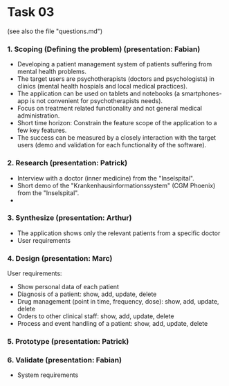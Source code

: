 Task 03
=======
(see also the file "questions.md")

### 1. Scoping (Defining the problem) (presentation: Fabian)
- Developing a patient management system of patients suffering from mental health problems. 
- The target users are psychotherapists (doctors and psychologists) in clinics (mental health hospials and local medical practices).
- The application can be used on tablets and notebooks (a smartphones-app is not convenient for psychotherapists needs).
- Focus on treatment related functionality and not general medical administration.
- Short time horizon: Constrain the feature scope of the application to a few key features.
- The success can be measured by a closely interaction with the target users (demo and validation for each functionality of the software).

### 2. Research (presentation: Patrick)
- Interview with a doctor (inner medicine) from the "Inselspital".
- Short demo of the "Krankenhausinformationssystem" (CGM Phoenix) from the "Inselspital".
- 

### 3. Synthesize (presentation: Arthur)
- The application shows only the relevant patients from a specific doctor
- User requirements

### 4. Design (presentation: Marc)
User requirements:
- Show personal data of each patient
- Diagnosis of a patient: show, add, update, delete
- Drug management (point in time, frequency, dose): show, add, update, delete
- Orders to other clinical staff: show, add, update, delete
- Process and event handling of a patient: show, add, update, delete

### 5. Prototype (presentation: Patrick)


### 6. Validate (presentation: Fabian)
- System requirements
 